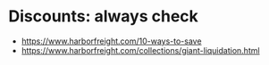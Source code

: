 # Discounts: always check
- https://www.harborfreight.com/10-ways-to-save
- https://www.harborfreight.com/collections/giant-liquidation.html
